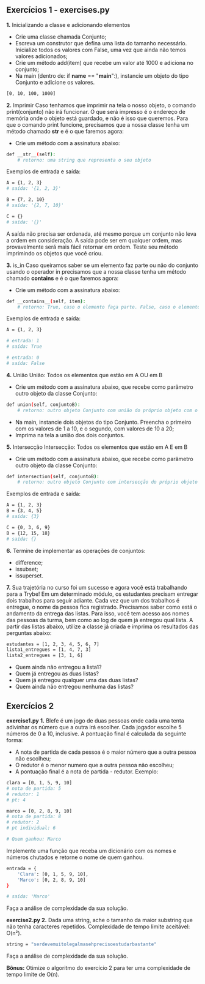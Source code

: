 ## Exercícios 1 - exercises.py

**1.** Inicializando a classe e adicionando elementos
* Crie uma classe chamada Conjunto;
* Escreva um construtor que defina uma lista do tamanho necessário. Inicialize todos os valores com False, uma vez que ainda não temos valores adicionados;
* Crie um método add(item) que recebe um valor até 1000 e adiciona no conjunto;
* Na main (dentro de: if __name__ == "__main__":), instancie um objeto do tipo Conjunto e adicione os valores.
```sh
[0, 10, 100, 1000]
```

**2.** Imprimir
Caso tenhamos que imprimir na tela o nosso objeto, o comando print(conjunto) não irá funcionar. O que será impresso é o endereço de memória onde o objeto está guardado, e não é isso que queremos. Para que o comando print funcione, precisamos que a nossa classe tenha um método chamado __str__ e é o que faremos agora:

* Crie um método com a assinatura abaixo:
```sh
def __str__(self):
    # retorno: uma string que representa o seu objeto
```
Exemplos de entrada e saída:
```sh
A = {1, 2, 3}
# saída: '{1, 2, 3}'

B = {7, 2, 10}
# saída: '{2, 7, 10}'

C = {}
# saída: '{}'
```
A saída não precisa ser ordenada, até mesmo porque um conjunto não leva a ordem em consideração. A saída pode ser em qualquer ordem, mas provavelmente será mais fácil retornar em ordem. Teste seu método imprimindo os objetos que você criou.

**3.** is_in
Caso queiramos saber se um elemento faz parte ou não do conjunto usando o operador in precisamos que a nossa classe tenha um método chamado __contains__ e é o que faremos agora:

* Crie um método com a assinatura abaixo:
```sh
def __contains__(self, item):
    # retorno: True, caso o elemento faça parte. False, caso o elemento não faça parte.
```
Exemplos de entrada e saída:
```sh
A = {1, 2, 3}

# entrada: 1
# saída: True

# entrada: 0
# saída: False
```

**4.** União
União: Todos os elementos que estão em A OU em B

* Crie um método com a assinatura abaixo, que recebe como parâmetro outro objeto da classe Conjunto:
```sh
def union(self, conjuntoB):
    # retorno: outro objeto Conjunto com união do próprio objeto com o conjuntoB
```
* Na main, instancie dois objetos do tipo Conjunto. Preencha o primeiro com os valores de 1 a 10, e o segundo, com valores de 10 a 20;
* Imprima na tela a união dos dois conjuntos.

**5.** Intersecção
Intersecção: Todos os elementos que estão em A E em B

* Crie um método com a assinatura abaixo, que recebe como parâmetro outro objeto da classe Conjunto:
```sh
def intersection(self, conjuntoB):
    # retorno: outro objeto Conjunto com intersecção do próprio objeto com o conjuntoB
```
Exemplos de entrada e saída:
```sh
A = {1, 2, 3}
B = {3, 4, 5}
# saída: {3}

C = {0, 3, 6, 9}
B = {12, 15, 18}
# saída: {}
```

**6.** Termine de implementar as operações de conjuntos:
* difference;
* issubset;
* issuperset.

**7.** Sua trajetória no curso foi um sucesso e agora você está trabalhando para a Trybe! Em um determinado módulo, os estudantes precisam entregar dois trabalhos para seguir adiante. Cada vez que um dos trabalhos é entregue, o nome da pessoa fica registrado. Precisamos saber como está o andamento da entrega das listas. Para isso, você tem acesso aos nomes das pessoas da turma, bem como ao log de quem já entregou qual lista. A partir das listas abaixo, utilize a classe já criada e imprima os resultados das perguntas abaixo:
```sh
estudantes = [1, 2, 3, 4, 5, 6, 7]
lista1_entregues = [1, 4, 7, 3]
lista2_entregues = [3, 1, 6]
```
* Quem ainda não entregou a lista1?
* Quem já entregou as duas listas?
* Quem já entregou qualquer uma das duas listas?
* Quem ainda não entregou nenhuma das listas?

## Exercícios 2 

**exercise1.py**
**1.** Blefe é um jogo de duas pessoas onde cada uma tenta adivinhar os número que a outra irá escolher. Cada jogador escolhe 5 números de 0 a 10, inclusive. A pontuação final é calculada da seguinte forma:
* A nota de partida de cada pessoa é o maior número que a outra pessoa não escolheu;
* O redutor é o menor numero que a outra pessoa não escolheu;
* A pontuação final é a nota de partida - redutor.
Exemplo:
```sh
clara = [0, 1, 5, 9, 10]
# nota de partida: 5
# redutor: 1
# pt: 4

marco = [0, 2, 8, 9, 10]
# nota de partida: 8
# redutor: 2
# pt individual: 6

# Quem ganhou: Marco
```
Implemente uma função que receba um dicionário com os nomes e números chutados e retorne o nome de quem ganhou.
```sh
entrada = {
    'Clara': [0, 1, 5, 9, 10],
    'Marco': [0, 2, 8, 9, 10]
}

# saída: 'Marco'
```
Faça a análise de complexidade da sua solução.

**exercise2.py**
**2.** Dada uma string, ache o tamanho da maior substring que não tenha caracteres repetidos. Complexidade de tempo limite aceitável: O(n²).
```sh
string = "serdevemuitolegalmasehprecisoestudarbastante"
```
Faça a análise de complexidade da sua solução.

**Bônus:** Otimize o algoritmo do exercício 2 para ter uma complexidade de tempo limite de O(n).